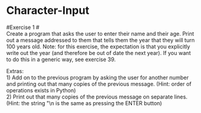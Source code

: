 # Character-Input

#Exercise 1
#</br>Create a program that asks the user to enter their name and their age. Print out a message addressed to them that tells them the year that they will turn 100 years old. Note: for this exercise, the expectation is that you explicitly write out the year (and therefore be out of date the next year). If you want to do this in a generic way, see exercise 39.

Extras:
</br> 1) Add on to the previous program by asking the user for another number and printing out that many copies of the previous message. (Hint: order of operations exists in Python)
</br> 2) Print out that many copies of the previous message on separate lines. (Hint: the string "\n is the same as pressing the ENTER button)
